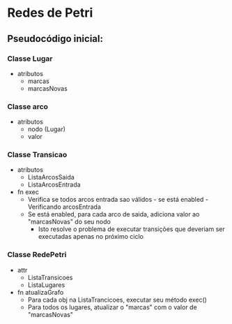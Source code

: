 # Redes de Petri


## Pseudocódigo inicial:


### Classe Lugar
- atributos
    - marcas
    - marcasNovas

### Classe arco
- atributos 
    - nodo (Lugar) 
    - valor

### Classe Transicao
- atributos 
    - ListaArcosSaida 
    - ListaArcosEntrada
- fn exec
    - Verifica se todos arcos entrada sao válidos - se está enabled - Verificando arcosEntrada
    - Se está enabled, para cada arco de saida, adiciona valor ao "marcasNovas" do seu nodo
        - Isto resolve o problema de executar transições que deveriam ser executadas apenas no próximo ciclo
### Classe RedePetri
- attr 
    - ListaTransicoes
    - ListaLugares
- fn atualizaGrafo
    - Para cada obj na ListaTrancicoes, executar seu método exec()
    - Para todos os lugares, atualizar o "marcas" com o valor de "marcasNovas"
                        

